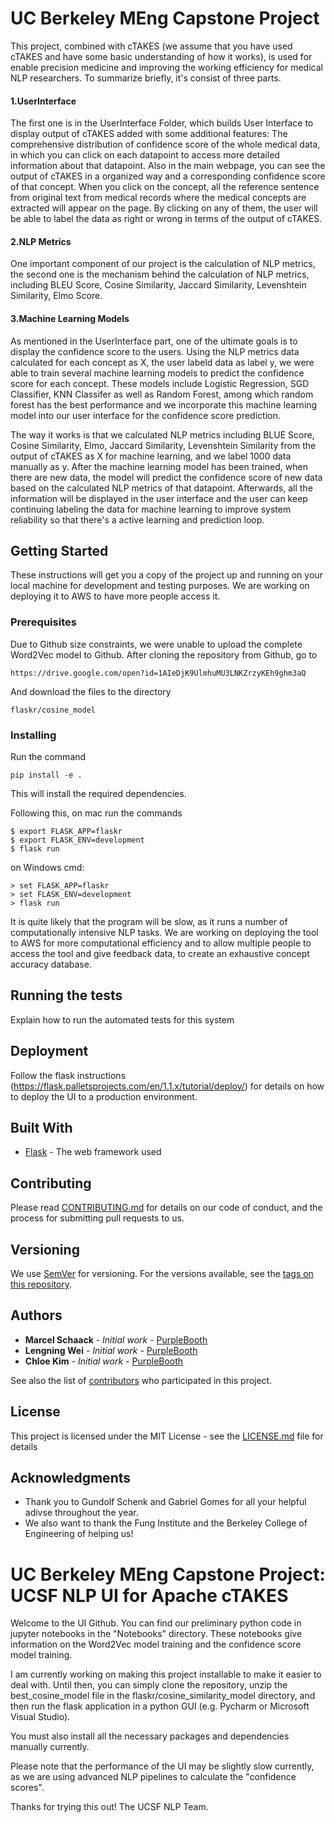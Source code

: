 # UC Berkeley MEng Capstone Project

This project, combined with cTAKES (we assume that you have used cTAKES and have some basic understanding of how it works), is used for enable precision medicine and improving the working efficiency for medical NLP researchers. To summarize briefly, it's consist of three parts. 

#### 1.UserInterface
The first one is in the UserInterface Folder, which builds User Interface to display output of cTAKES added with some additional features: The comprehensive distribution of confidence score of the whole medical data, in which you can click on each datapoint to access more detailed information about that datapoint. Also in the main webpage, you can see the output of cTAKES in a organized way and a corresponding confidence score of that concept. When you click on the concept, all the reference sentence from original text from medical records where the medical concepts are extracted will appear on the page. By clicking on any of them, the user will be able to label the data as right or wrong in terms of the output of cTAKES.

#### 2.NLP Metrics
One important component of our project is the calculation of NLP metrics, the second one is the mechanism behind the calculation of NLP metrics, including BLEU Score, Cosine Similarity, Jaccard Similarity, Levenshtein Similarity, Elmo Score.

#### 3.Machine Learning Models
As mentioned in the UserInterface part, one of the ultimate goals is to display the confidence score to the users. Using the NLP metrics data calculated for each concept as X, the user labeld data as label y, we were able to train several machine learning models to predict the confidence score for each concept. These models include Logistic Regression, SGD Classifier, KNN Classifer as well as Random Forest, among which random forest has the best performance and we incorporate this machine learning model into our user interface for the confidence score prediction.

The way it works is that we calculated NLP metrics including BLUE Score, Cosine Similarity, Elmo, Jaccard Similarity, Levenshtein Similarity from the output of cTAKES as X for machine learning, and we label 1000 data manually as y. After the machine learning model has been trained, when there are new data, the model will predict the confidence score of new data based on the calculated NLP metrics of that datapoint. Afterwards, all the information will be displayed in the user interface and the user can keep continuing labeling the data for machine learning to improve system reliability so that there's a active learning and prediction loop.

## Getting Started

These instructions will get you a copy of the project up and running on your local machine for development and testing purposes.
We are working on deploying it to AWS to have more people access it.

### Prerequisites
Due to Github size constraints, we were unable to upload the complete Word2Vec model to Github.
After cloning the repository from Github, go to

```
https://drive.google.com/open?id=1AIeDjK9UlmhuMU3LNKZrzyKEh9ghm3aQ
```
And download the files to the directory
```
flaskr/cosine_model
```

### Installing

Run the command
```
pip install -e .
```
This will install the required dependencies.

Following this, on mac run the commands

```
$ export FLASK_APP=flaskr
$ export FLASK_ENV=development
$ flask run
```
on Windows cmd:
```
> set FLASK_APP=flaskr
> set FLASK_ENV=development
> flask run
```

It is quite likely that the program will be slow, as it runs a number of computationally intensive NLP tasks.
We are working on deploying the tool to AWS for more computational efficiency and to allow multiple people to access the tool and give feedback data, to create an exhaustive concept accuracy database.


## Running the tests

Explain how to run the automated tests for this system


## Deployment

Follow the flask instructions (https://flask.palletsprojects.com/en/1.1.x/tutorial/deploy/) for details on how to deploy the UI to a production environment.

## Built With

* [Flask](https://flask.palletsprojects.com/en) - The web framework used

## Contributing

Please read [CONTRIBUTING.md](https://gist.github.com/PurpleBooth/b24679402957c63ec426) for details on our code of conduct, and the process for submitting pull requests to us.

## Versioning

We use [SemVer](http://semver.org/) for versioning. For the versions available, see the [tags on this repository](https://github.com/your/project/tags). 

## Authors

* **Marcel Schaack** - *Initial work* - [PurpleBooth](https://github.com/marcelschaack)
* **Lengning Wei** - *Initial work* - [PurpleBooth](https://github.com/LayneWei)
* **Chloe Kim** - *Initial work* - [PurpleBooth](https://github.com/chloekim)

See also the list of [contributors](https://github.com/LayneWei/NLP-Porject/contributors) who participated in this project.

## License

This project is licensed under the MIT License - see the [LICENSE.md](LICENSE.md) file for details

## Acknowledgments

* Thank you to Gundolf Schenk and Gabriel Gomes for all your helpful adivse throughout the year.
* We also want to thank the Fung Institute and the Berkeley College of Engineering of helping us!


# UC Berkeley MEng Capstone Project: UCSF NLP UI for Apache cTAKES

Welcome to the UI Github.
You can find our preliminary python code in jupyter notebooks in the "Notebooks" directory.
These notebooks give information on the Word2Vec model training and the confidence score model training.

I am currently working on making this project installable to make it easier to deal with.
Until then, you can simply clone the repository, unzip the best_cosine_model file in the flaskr/cosine_similarity_model directory, and then run the flask application in a python GUI (e.g. Pycharm or Microsoft Visual Studio).

You must also install all the necessary packages and dependencies manually currently.

Please note that the performance of the UI may be slightly slow currently, as we are using advanced NLP pipelines to calculate the "confidence scores".

Thanks for trying this out!
The UCSF NLP Team.
